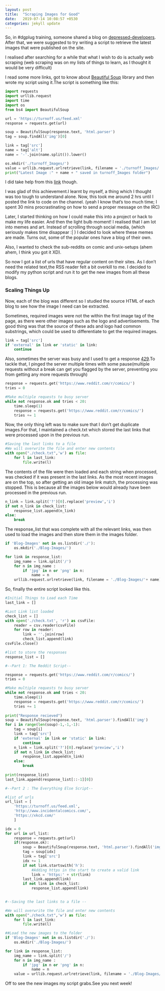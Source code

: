 ```yaml
---
layout: post
title:  "Scraping Images for Good"
date:   2019-07-14 10:08:57 +0530
categories: jekyll update
---
```


So, in #dgplug training, someone shared a blog on [depressed-developers][dd-link]. After that, we were suggested to try writing a script to retrieve the latest images that were published on the site.

I realised after searching for a while that what I wish to do is actually web scraping (web scraping was on my lists of things to learn, as I thought it would be very difficult)

I read some more links, got to know about [Beautiful Soup][soup-link] library and then wrote my script using it.The script is something like this:

```python
import requests
import urllib.request
import time
import os
from bs4 import BeautifulSoup

url = 'https://turnoff.us/feed.xml'
response = requests.get(url)

soup = BeautifulSoup(response.text, 'html.parser')
tag = soup.findAll('img')[0]

link = tag['src']
name = tag['alt']
name = '-'.join(name.split()).lower()

os.mkdir('./turnoff_Images/')
value = urllib.request.urlretrieve(link, filename = './turnoff_Images/'+ name + '.png')
print("Latest Image :" + name + " saved in turnoff_Images folder")
```

I did take help from this [link][data-scraping-link] though.

I was glad of this achievement.I learnt by myself, a thing which I thought was too tough to understand alone.
Now, this took me around 2 hrs until I posted the link to code on the channel. (yeah I know that’s too much time; I spent 30 mins procrastinating on how to send a proper message on the IRC)

Later, I started thinking on how I could make this into a project or hack to make my life easier.
And then the light bulb moment! I realised that I am lot into memes and art. Instead of scrolling through social media, (which seriously makes time disappear :| ) I decided to look where these memes are made. Turns out, some of the popular ones have a blog of their own.

Also, I wanted to check the sub-reddits on comic and unix-setups (ahem ahem, I think you got it XD).

So now I got a list of urls that have regular content on their sites. As I don’t need the related text,the RSS reader felt a bit overkill to me.
I decided to modify my python script and run it to get the new images from all these blogs.

### **Scaling Things Up**
 
Now, each of the blog was different so I studied the source HTML of each blog to see how the image I need can be extracted.

Sometimes, required images were not the within the first image tag of the page, as there were other images such as the logo and advertisements.
The good thing was that the source of these ads and logo had common substrings, which could be used to differentiate to get the required images.

```python
link = tag['src']
if 'external' in link or 'static' in link:
    continue
```

Also, sometimes the server was busy and I used to get a response [429][bad-gateway].To tackle that, I pinged the server multiple times with some pause(multiple requests without a break can get you flagged by the server, preventing you from getting any more requests through)

```python
response = requests.get('https://www.reddit.com/r/comics/')
tries = 0

#Make multiple requests to busy server 
while not response.ok and tries < 20:
    time.sleep(1)
    response = requests.get('https://www.reddit.com/r/comics/')
    tries += 1
```
Now, the only thing left was to make sure that I don’t get duplicate images.For that, I maintained a check.txt which stored the last links that were processed upon in the previous run.

```python
#Saving the last links to a file
#We will overwrite the file and enter new contents
with open("./check.txt",'w') as file: 
    for l in last_link:
        file.write(l)
```

The contents of the file were then loaded and each string when processed, was checked if it was present in the last links. As the most recent images are on the top, so after getting an old image link match, the processing was stopped. This is because all the images below would already have been processed in the previous run.

```python
n_link = link.split('?')[0].replace('preview','i')
if not n_link in check_list:
    response_list.append(n_link)
else:
    break
```

The response_list that was complete with all the relevant links, was then used to load the images and then store them in the images folder.

```python
if 'Blog-Images' not in os.listdir('./'):
    os.mkdir('./Blog-Images/')

for link in response_list:
    img_name = link.split('/')
    for n in img_name :
        if 'jpg' in n or 'png' in n:
            name = n
    urllib.request.urlretrieve(link, filename = './Blog-Images/'+ name)
```

So, finally the entire script looked like this.

```python
#Initial Things to Load each Time
last_link = []

#Last Link list loaded
check_list = []
with open('./check.txt', 'r') as csvFile:
    reader = csv.reader(csvFile)
    for row in reader:
        link = ''.join(row)
        check_list.append(link)
csvFile.close()

#list to store the responses
response_list = []

#--Part 1: The Reddit Script--

response = requests.get('https://www.reddit.com/r/comics/')
tries = 0

#Make multiple requests to busy server 
while not response.ok and tries < 20:
    time.sleep(1)
    response = requests.get('https://www.reddit.com/r/comics/')
    tries += 1
    
print("Response recieved")
soup = BeautifulSoup(response.text, 'html.parser').findAll('img')
for i in range(len(soup)-1,-1,-1):
    tag = soup[i]
    link = tag['src']
    if 'external' in link or 'static' in link:
        continue
    n_link = link.split('?')[0].replace('preview','i')
    if not n_link in check_list:
        response_list.append(n_link)
    else:
        break
        
print(response_list)
last_link.append(response_list[::-1][0])

#--Part 2 : The Everything Else Script--

#list of urls
url_list = [
    'https://turnoff.us/feed.xml',
    'http://www.incidentalcomics.com/',
    'https://xkcd.com/'
    ]

idx = 0
for url in url_list: 
    response = requests.get(url)
    if(response.ok):
        soup = BeautifulSoup(response.text, 'html.parser').findAll('img')
        tag = soup[idx]
        link = tag['src']
        idx += 1
        if not link.startswith('h'):
            #Adding https in the start to create a valid link
            link = 'https:' + str(link)
        last_link.append(link)
        if not link in check_list:
            response_list.append(link)
            

#--Saving the last links to a file --

#We will overwrite the file and enter new contents
with open("./check.txt",'w') as file:
    for l in last_link:
        file.write(l)

##Load the new images to the folder
if 'Blog-Images' not in os.listdir('./'):
    os.mkdir('./Blog-Images/')

for link in response_list:
    img_name = link.split('/')
    for n in img_name :
        if 'jpg' in n or 'png' in n:
            name = n
    value = urllib.request.urlretrieve(link, filename = './Blog-Images/'+ name)
```
Off to see the new images my script grabs.See you next week!

[dd-link]: https://turnoff.us
[data-scraping-link]: https://towardsdatascience.com/how-to-web-scrape-with-python-in-4-minutes-bc49186a8460
[bad-gateway]: https://developer.mozilla.org/en-US/docs/Web/HTTP/Status/429
[soup-link]: https://www.crummy.com/software/BeautifulSoup/bs4/doc/
